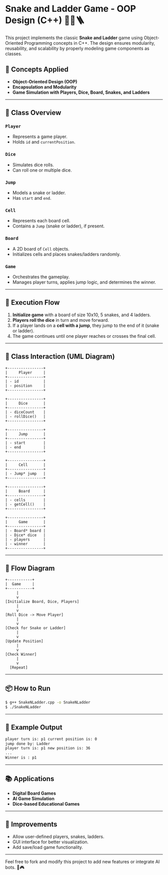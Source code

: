 # Snake and Ladder Game - OOP Design (C++) 🎲🐍🪜

This project implements the classic **Snake and Ladder** game using Object-Oriented Programming concepts in C++. The design ensures modularity, reusability, and scalability by properly modeling game components as classes.

## 🧠 Concepts Applied
- **Object-Oriented Design (OOP)**
- **Encapsulation and Modularity**
- **Game Simulation with Players, Dice, Board, Snakes, and Ladders**

---

## 📌 Class Overview

### `Player`
- Represents a game player.
- Holds `id` and `currentPosition`.

### `Dice`
- Simulates dice rolls.
- Can roll one or multiple dice.

### `Jump`
- Models a snake or ladder.
- Has `start` and `end`.

### `Cell`
- Represents each board cell.
- Contains a `Jump` (snake or ladder), if present.

### `Board`
- A 2D board of `Cell` objects.
- Initializes cells and places snakes/ladders randomly.

### `Game`
- Orchestrates the gameplay.
- Manages player turns, applies jump logic, and determines the winner.

---

## 🧮 Execution Flow

1. **Initialize game** with a board of size 10x10, 5 snakes, and 4 ladders.
2. **Players roll the dice** in turn and move forward.
3. If a player lands on a **cell with a jump**, they jump to the end of it (snake or ladder).
4. The game continues until one player reaches or crosses the final cell.

---

## 🔁 Class Interaction (UML Diagram)

```plaintext
+----------------+
|     Player     |
+----------------+
| - id           |
| - position     |
+----------------+

+----------------+
|     Dice       |
+----------------+
| - diceCount    |
| - rollDice()   |
+----------------+

+----------------+
|     Jump       |
+----------------+
| - start        |
| - end          |
+----------------+

+----------------+
|     Cell       |
+----------------+
| - Jump* jump   |
+----------------+

+----------------+
|     Board      |
+----------------+
| - cells        |
| - getCell()    |
+----------------+

+----------------+
|     Game       |
+----------------+
| - Board* board |
| - Dice* dice   |
| - players      |
| - winner       |
+----------------+
```

---

## 🔄 Flow Diagram

```plaintext
+-----------+
|  Game     |
+-----------+
     |
     v
[Initialize Board, Dice, Players]
     |
     v
[Roll Dice -> Move Player]
     |
     v
[Check for Snake or Ladder]
     |
     v
[Update Position]
     |
     v
[Check Winner]
     |
     v
  [Repeat]
```

---

## 📦 How to Run
```bash
$ g++ SnakeNLadder.cpp -o SnakeNLadder
$ ./SnakeNLadder
```

---

## 📝 Example Output
```bash
player turn is: p1 current position is: 0
jump done by: Ladder
player turn is: p1 new position is: 36
...
Winner is : p1
```

---

## 📚 Applications
- **Digital Board Games**
- **AI Game Simulation**
- **Dice-based Educational Games**

---

## 🔧 Improvements
- Allow user-defined players, snakes, ladders.
- GUI interface for better visualization.
- Add save/load game functionality.

---

Feel free to fork and modify this project to add new features or integrate AI bots. 🧠🎮

